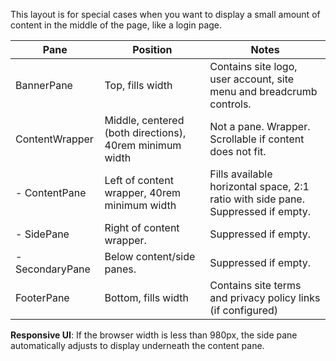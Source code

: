 ﻿This layout is for special cases when you want to display a small amount of content in the middle of the page, like a login page.

| Pane             | Position                       | Notes
|------------------|--------------------------------|-------------------------------
| BannerPane       | Top, fills width                | Contains site logo, user account, site menu and breadcrumb controls.
| ContentWrapper   | Middle, centered (both directions), 40rem minimum width | Not a pane.  Wrapper.  Scrollable if content does not fit.
| - ContentPane    | Left of content wrapper, 40rem minimum width | Fills available horizontal space, 2:1 ratio with side pane. Suppressed if empty.
| - SidePane       | Right of content wrapper. | Suppressed if empty.
| - SecondaryPane  | Below content/side panes. | Suppressed if empty.
| FooterPane       | Bottom, fills width             | Contains site terms and privacy policy links (if configured)


**Responsive UI**: 
If the browser width is less than 980px, the side pane automatically adjusts to display underneath the content pane.